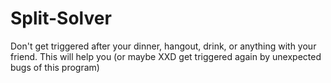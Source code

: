 # Split-Solver
Don't get triggered after your dinner, hangout, drink, or anything with your friend. This will help you (or maybe XXD get triggered again by unexpected bugs of this program)
